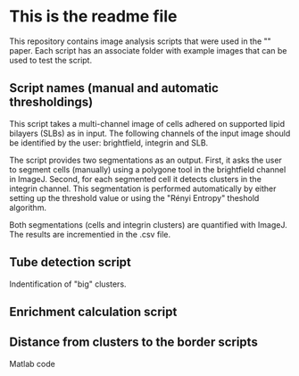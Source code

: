 # This is the readme file #

This repository contains image analysis scripts that were used in the "" paper. Each script has an associate folder with example images that can be used to test the script.

## Script names (manual and automatic thresholdings) ##

This script takes a multi-channel image of cells adhered on supported lipid bilayers (SLBs) as in input. The following channels of the input image should be identified by the user: brightfield, integrin and SLB.

The script provides two segmentations as an output. First, it asks the user to segment cells (manually) using a polygone tool in the brightfield channel in ImageJ. Second, for each segmented cell it detects clusters in the integrin channel. This segmentation is performed automatically by either setting up the threshold value or using the "Rényi Entropy" theshold algorithm. 

Both segmentations (cells and integrin clusters) are quantified with ImageJ. The results are incrementied in the .csv file.

## Tube detection script ##

Indentification of "big" clusters.

## Enrichment calculation script ##



## Distance from clusters to the border scripts ##

Matlab code


